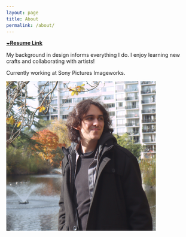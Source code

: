 ```yaml
---
layout: page
title: About
permalink: /about/
---
```


[🞃**Resume Link**](/assets/Arthur_Cunha_CV.pdf)

My background in design informs everything I do. 
I enjoy learning new crafts and collaborating with artists!

Currently working at Sony Pictures Imageworks.


<img src="/assets/img/profile.jpg" width="400" />

<!-- 
<div style="clear: both;">
  <div style="float: left; margin-right 1em;">
    <img src="/assets/img/profile.jpg" alt="" width=400>
  </div>
  <div style="margin-left 2em;">
    <h2>About</h2>
    <p>
    My background in design informs everything I do. <br>
    I enjoy learning new crafts and collaborating with artists! <br><br>
    Currently working at Sony Pictures Imageworks <br>
    </p>
  </div>
</div> -->